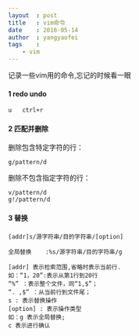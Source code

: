 ```yaml
---
layout	: post
title	: vim命令
date	: 2016-05-14
author	: yangyaofei
tags	:
    - vim
---
```


记录一些vim用的命令,忘记的时候看一眼

#### 1 redo undo
	u	ctrl+r

#### 2 匹配并删除

删除包含特定字符的行：

	g/pattern/d   

删除不包含指定字符的行：

	v/pattern/d
	g!/pattern/d

#### 3 替换

	[addr]s/源字符串/目的字符串/[option]

	全局替换 	:%s/源字符串/目的字符串/g

	[addr] 表示检索范围,省略时表示当前行.
	如：“1，20”:表示从第1行到20行
	“%” ：表示整个文件，同“1,$”；
	“. ,$” ：从当前行到文件尾；
	s : 表示替换操作
	[option] : 表示操作类型
	如：g 表示全局替换;
	c 表示进行确认

